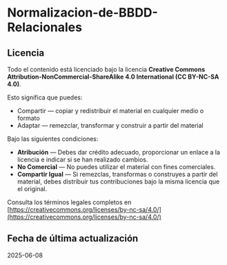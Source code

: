 # Normalizacion-de-BBDD-Relacionales


## Licencia

Todo el contenido está licenciado bajo la licencia **Creative Commons Attribution-NonCommercial-ShareAlike 4.0 International (CC BY-NC-SA 4.0)**.

Esto significa que puedes:

- Compartir — copiar y redistribuir el material en cualquier medio o formato
- Adaptar — remezclar, transformar y construir a partir del material

Bajo las siguientes condiciones:

- **Atribución** — Debes dar crédito adecuado, proporcionar un enlace a la licencia e indicar si se han realizado cambios.
- **No Comercial** — No puedes utilizar el material con fines comerciales.
- **Compartir Igual** — Si remezclas, transformas o construyes a partir del material, debes distribuir tus contribuciones bajo la misma licencia que el original.

Consulta los términos legales completos en [https://creativecommons.org/licenses/by-nc-sa/4.0/](https://creativecommons.org/licenses/by-nc-sa/4.0/)

## Fecha de última actualización

2025-06-08
